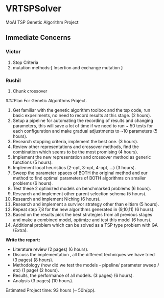 # VRTSPSolver
MoAI TSP Genetic Algorithm Project

## Immediate Concerns
### Victor
1. Stop Criteria 
2. mutation methods:{ Insertion and exchange mutation }
### Rushil
1. Chunk crossover


###Plan For Genetic Algorithms Project.
1. Get familiar with the genetic algorithm toolbox and the tsp code, run basic experiments, no need to record results at this stage. (2 hours).
2. Setup a pipeline for automating the recording of results and changing parameters, this will save a lot of time if we need to run ~ 50 tests for each configuration and make gradual adjustments to ~10 parameters (5 hours).
3. Research stopping criteria, implement the best one. (3 hours).
4. Review other representations and crossover methods, find the combination which seems to be the most promising (4 hours).
5. Implement the new representation and crossover method as generic functions (5 hours).
6. Implement local heuristics (2-opt, 3-opt, 4-opt, ...) (3 hours).
7. Sweep the parameter spaces of BOTH the original method and our method to find optimal parameters of BOTH algorithms on smaller problems (6 hours).
8. Test these 2 optimized models on benchmarked problems (6 hours).
9. Research and implement other parent selection schema (5 hours).
10. Research and implement Niching (6 hours).
11. Research and implement a survivor strategy other than elitism (5 hours).
12. Repeat step 7,8 for the new algorithms generated in (9,10,11) (6 hours).
13. Based on the results pick the best strategies from all previous stages and make a combined model, optimize and test this model (6 hours).
14. Additional problem which can be solved as a TSP type problem with GA (Extra).

__Write the report:__


* Literature review (2 pages) (6 hours).
* Discuss the implementation , all the different techniques we have tried (3 pages) (8 hours).
* Methodology (how did we test the models - pipeline/ parameter sweep / etc) (1 page) (2 hours).
* Results, the performance of all models. (3 pages) (6 hours).
* Analysis (3 pages) (10 hours).

Estimated Project time: 93 hours (~ 50h/pp).
